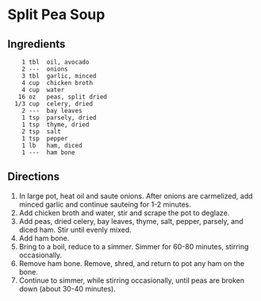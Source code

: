 Split Pea Soup
==============

Ingredients
-----------
        1 tbl  oil, avocado
        2 ---  onions
        3 tbl  garlic, minced
        4 cup  chicken broth
        4 cup  water
       16 oz   peas, split dried
      1/3 cup  celery, dried
        2 ---  bay leaves
        1 tsp  parsely, dried
        1 tsp  thyme, dried
        2 tsp  salt
        1 tsp  pepper
        1 lb   ham, diced
        1 ---  ham bone


Directions
----------
   1) In large pot, heat oil and saute onions.  After onions are carmelized,
      add minced garlic and continue sauteing for 1-2 minutes.
   2) Add chicken broth and water, stir and scrape the pot to deglaze.
   3) Add peas, dried celery, bay leaves, thyme, salt, pepper, parsely, and
      diced ham.  Stir until evenly mixed.
   4) Add ham bone.
   5) Bring to a boil, reduce to a simmer. Simmer for 60-80 minutes, stirring
      occasionally.
   6) Remove ham bone. Remove, shred, and return to pot any ham on the bone.
   7) Continue to simmer, while stirring occasionally, until peas are broken
      down (about 30-40 minutes).

